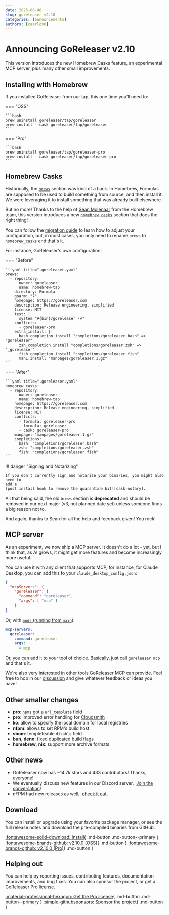 ```yaml
---
date: 2025-06-08
slug: goreleaser-v2.10
categories: [announcements]
authors: [caarlos0]
---
```


# Announcing GoReleaser v2.10

This version introduces the new Homebrew Casks feature, an experimental MCP
server, plus many other small improvements.

<!-- more -->

## Installing with Homebrew

If you installed GoReleaser from our tap, this one time you'll need to:

=== "OSS"

    ```bash
    brew uninstall goreleaser/tap/goreleaser
    brew install --cask goreleaser/tap/goreleaser
    ```

=== "Pro"

    ```bash
    brew uninstall goreleaser/tap/goreleaser-pro
    brew install --cask goreleaser/tap/goreleaser-pro
    ```

## Homebrew Casks

Historically, the [`brews`][brews] section was kind of a hack.
In Homebrew, Formulas are supposed to be used to build something from source,
and then install it.
We were leveraging it to install something that was already built elsewhere.

But no more!
Thanks to the help of [Sean Molenaar](https://github.com/SMillerDev) from the
Homebrew team, this version introduces a new
[`homebrew_casks`][casks] section that does the
right thing!

You can follow the [migration guide][deprecations-brews] to learn how to
adjust your configuration, but, in most cases, you only need to rename `brews`
to `homebrew_casks` and that's it.

For instance, GoReleaser's own configuration:

=== "Before"

    ```yaml title=".goreleaser.yaml"
    brews:
      - repository:
          owner: goreleaser
          name: homebrew-tap
        directory: Formula
        goarm: "7"
        homepage: https://goreleaser.com
        description: Release engineering, simplified
        license: MIT
        test: |
          system "#{bin}/goreleaser -v"
        conflicts:
          - goreleaser-pro
        extra_install: |-
          bash_completion.install "completions/goreleaser.bash" => "goreleaser"
          zsh_completion.install "completions/goreleaser.zsh" => "_goreleaser"
          fish_completion.install "completions/goreleaser.fish"
          man1.install "manpages/goreleaser.1.gz"
    ```

=== "After"

    ```yaml title=".goreleaser.yaml"
    homebrew_casks:
      - repository:
          owner: goreleaser
          name: homebrew-tap
        homepage: https://goreleaser.com
        description: Release engineering, simplified
        license: MIT
        conflicts:
          - formula: goreleaser-pro
          - formula: goreleaser
          - cask: goreleaser-pro
        manpage: "manpages/goreleaser.1.gz"
        completions:
          bash: "completions/goreleaser.bash"
          zsh: "completions/goreleaser.zsh"
          fish: "completions/goreleaser.fish"
    ```

!!! danger "Signing and Notarizing"

    If you don't currently sign and notarize your binaries, you might also need to
    add a
    [post install hook to remove the quarantine bit][cask-notary].

All that being said, the old `brews` section is **deprecated** and should be
removed in our next major (v3, not planned date yet) unless someone finds a big
reason not to.

And again, thanks to Sean for all the help and feedback given! You rock!

## MCP server

As an experiment, we now ship a MCP server.
It doesn't do a lot - yet, but I think that, as AI grows, it might get more
features and become increasingly more useful.

You can use it with any client that supports MCP, for instance, for Claude
Desktop, you can add this to your `claude_desktop_config.json`:

```json
{
  "mcpServers": {
    "goreleaser": {
      "command": "goreleaser",
      "args": [ "mcp" ]
    }
}
```

Or, with [`mods` (running from `main`)](https://charm.sh/mods):

```yaml
mcp-servers:
  goreleaser:
    command: goreleaser
    args:
      - mcp
```

Or, you can add it to your tool of choice. Basically, just call `goreleaser mcp`
and that's it.

We're also very interested in other tools GoReleaser MCP can provide.
Feel free to hop in our
[discussion](https://github.com/orgs/goreleaser/discussions/5816) and give
whatever feedback or ideas you have!

## Other smaller changes

- **pro**: `npms` got a `url_template` field
- **pro**: improved error handling for
  [Cloudsmith][cloudsmith]
- **ko**: allow to specify the local domain for local registries
- **nfpm**: allows to set RPM's build host
- **sbom**: templeteable `disable` field
- **bun**, **deno**: fixed duplicated build flags
- **homebrew**, **nix**: support more archive formats

## Other news

- GoReleaser now has ~14.7k stars and 433 contributors! Thanks, everyone!
- We eventually discuss new features in our Discord server. 
  [Join the conversation][discord]!
- nFPM had new releases as well, 
  [check it out](https://github.com/goreleaser/nfpm/releases).

## Download

You can install or upgrade using your favorite package manager, or see the
full release notes and download the pre-compiled binaries from GitHub:

[:fontawesome-solid-download: Install][install]{ .md-button .md-button--primary }
[:fontawesome-brands-github: v2.10.0 (OSS)][oss-rel]{ .md-button }
[:fontawesome-brands-github: v2.10.0 (Pro)][pro-rel]{ .md-button }

## Helping out

You can help by reporting issues, contributing features, documentation
improvements, and bug fixes.
You can also sponsor the project, or get a GoReleaser Pro license.

[:material-professional-hexagon: Get the Pro license][pro]{ .md-button .md-button--primary }
[:simple-githubsponsors: Sponsor the project][sponsor]{ .md-button }

[sponsor]: https://goreleaser.com/sponsors
[pro]: https://goreleaser.com/pro
[install]: https://goreleaser.com/install
[pro-rel]: https://github.com/goreleaser/goreleaser-pro/releases/tag/v2.10.0
[oss-rel]: https://github.com/goreleaser/goreleaser/releases/tag/v2.10.0
[discord]: https://goreleaser.com/discord
[npm]: https://goreleaser.com/customization/npm
[cloudsmith]: https://goreleaser.com/customization/cloudsmith
[deprecations-brews]: https://goreleaser.com/deprecations/#brews
[snapshot]: https://goreleaser.com/customization/snapshots/
[brews]: https://goreleaser.com/customization/homebrew_formulas/
[casks]: https://goreleaser.com/customization/homebrew_casks/
[cask-notary]: https://goreleaser.com/customization/homebrew_casks/#signing-and-notarizing
